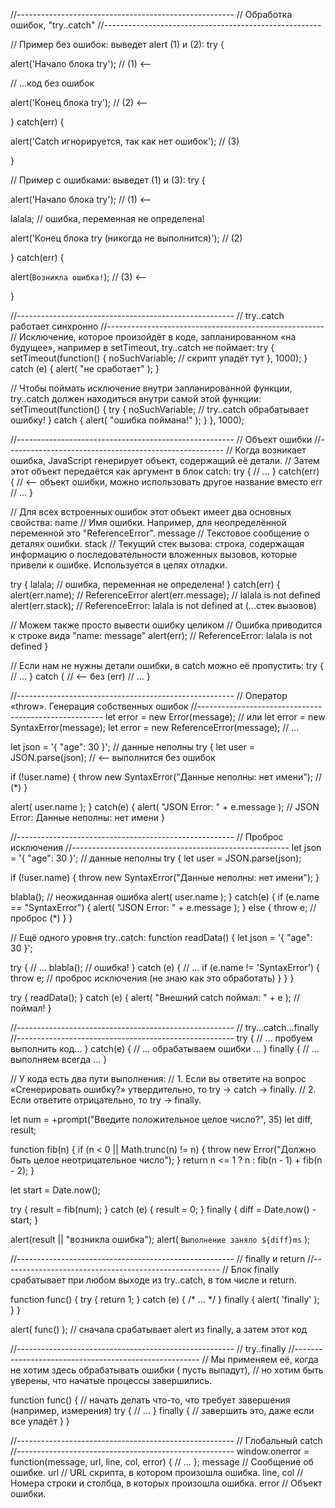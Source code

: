 //------------------------------------------------------
// Обработка ошибок, "try..catch"
//------------------------------------------------------

// Пример без ошибок: выведет alert (1) и (2):
try {

alert('Начало блока try'); // (1) <--

// ...код без ошибок

alert('Конец блока try'); // (2) <--

} catch(err) {

alert('Catch игнорируется, так как нет ошибок'); // (3)

}

// Пример с ошибками: выведет (1) и (3):
try {

alert('Начало блока try'); // (1) <--

lalala; // ошибка, переменная не определена!

alert('Конец блока try (никогда не выполнится)'); // (2)

} catch(err) {

alert(`Возникла ошибка!`); // (3) <--

}

//------------------------------------------------------ // try..catch работает синхронно
//------------------------------------------------------ // Исключение, которое произойдёт в коде, запланированном «на
будущее», например в setTimeout, try..catch не поймает:
try { setTimeout(function() { noSuchVariable; // скрипт упадёт тут }, 1000); } catch (e) { alert( "не сработает" ); }

// Чтобы поймать исключение внутри запланированной функции, try..catch должен находиться внутри самой этой функции:
setTimeout(function() { try { noSuchVariable; // try..catch обрабатывает ошибку!
} catch { alert( "ошибка поймана!" ); } }, 1000);

//------------------------------------------------------ // Объект ошибки
//------------------------------------------------------ // Когда возникает ошибка, JavaScript генерирует объект,
содержащий её детали. // Затем этот объект передаётся как аргумент в блок catch:
try { // ... } catch(err) { // <-- объект ошибки, можно использовать другое название вместо err // ... }

// Для всех встроенных ошибок этот объект имеет два основных свойства:
name // Имя ошибки. Например, для неопределённой переменной это "ReferenceError". message // Текстовое сообщение о
деталях ошибки. stack // Текущий стек вызова: строка, содержащая информацию о последовательности вложенных вызовов,
которые привели к ошибке. Используется в целях отладки.

try { lalala; // ошибка, переменная не определена!
} catch(err) { alert(err.name); // ReferenceError alert(err.message); // lalala is not defined alert(err.stack); //
ReferenceError: lalala is not defined at (...стек вызовов)

// Можем также просто вывести ошибку целиком // Ошибка приводится к строке вида "name: message"
alert(err); // ReferenceError: lalala is not defined }

// Если нам не нужны детали ошибки, в catch можно её пропустить:
try { // ... } catch { //  <-- без (err)
// ... }

//------------------------------------------------------ // Оператор «throw». Генерация собственных ошибок
//------------------------------------------------------ let error = new Error(message); // или let error = new
SyntaxError(message); let error = new ReferenceError(message); // ...

let json = '{ "age": 30 }'; // данные неполны try { let user = JSON.parse(json); // <-- выполнится без ошибок

if (!user.name) { throw new SyntaxError("Данные неполны: нет имени"); // (*)
}

alert( user.name ); } catch(e) { alert( "JSON Error: " + e.message ); // JSON Error: Данные неполны: нет имени }

//------------------------------------------------------ // Проброс исключения
//------------------------------------------------------ let json = '{ "age": 30 }'; // данные неполны try { let user =
JSON.parse(json);

if (!user.name) { throw new SyntaxError("Данные неполны: нет имени"); }

blabla(); // неожиданная ошибка alert( user.name ); } catch(e) { if (e.name == "SyntaxError") { alert( "JSON Error: " +
e.message ); } else { throw e; // проброс (*)
} }

// Ещё одного уровня try..catch:
function readData() { let json = '{ "age": 30 }';

try { // ... blabla(); // ошибка!
} catch (e) { // ... if (e.name != 'SyntaxError') { throw e; // проброс исключения (не знаю как это обработать)
} } }

try { readData(); } catch (e) { alert( "Внешний catch поймал: " + e ); // поймал!
}

//------------------------------------------------------ // try…catch…finally
//------------------------------------------------------ try { // ... пробуем выполнить код... } catch(e) { // ...
обрабатываем ошибки ... } finally { // ... выполняем всегда ... }

// У кода есть два пути выполнения:
// 1. Если вы ответите на вопрос «Сгенерировать ошибку?» утвердительно, то try -> catch -> finally. // 2. Если ответите
отрицательно, то try -> finally.

let num = +prompt("Введите положительное целое число?", 35)
let diff, result;

function fib(n) { if (n < 0 || Math.trunc(n) != n) { throw new Error("Должно быть целое неотрицательное число"); }
return n <= 1 ? n : fib(n - 1) + fib(n - 2); }

let start = Date.now();

try { result = fib(num); } catch (e) { result = 0; } finally { diff = Date.now() - start; }

alert(result || "возникла ошибка"); alert( `Выполнение заняло ${diff}ms` );

//------------------------------------------------------ // finally и return
//------------------------------------------------------ // Блок finally срабатывает при любом выходе из try..catch, в
том числе и return.

function func() { try { return 1; } catch (e) { /* ... */ } finally { alert( 'finally' ); } }

alert( func() ); // сначала срабатывает alert из finally, а затем этот код

//------------------------------------------------------ // try..finally
//------------------------------------------------------ // Мы применяем её, когда не хотим здесь обрабатывать ошибки (
пусть выпадут), // но хотим быть уверены, что начатые процессы завершились.

function func() { // начать делать что-то, что требует завершения (например, измерения)
try { // ... } finally { // завершить это, даже если все упадёт } }

//------------------------------------------------------ // Глобальный catch
//------------------------------------------------------ window.onerror = function(message, url, line, col, error) { //
... }; message // Сообщение об ошибке. url // URL скрипта, в котором произошла ошибка. line, col // Номера строки и
столбца, в которых произошла ошибка. error // Объект ошибки.

<script>
  window.onerror = function(message, url, line, col, error) {
    alert(`${message}\n В ${line}:${col} на ${url}`)
  }

  function readData() {
    badFunc() // Ой, что-то пошло не так!
  }

  readData();
</script>




